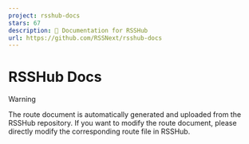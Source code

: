 ```yaml
---
project: rsshub-docs
stars: 67
description: 📄 Documentation for RSSHub
url: https://github.com/RSSNext/rsshub-docs
---
```


RSSHub Docs
===========

Warning

The route document is automatically generated and uploaded from the RSSHub repository. If you want to modify the route document, please directly modify the corresponding route file in RSSHub.
